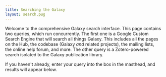 ```yaml
---
title: Searching the Galaxy
layout: search.pug
---
```

Welcome to the comprehensive Galaxy search interface.  This page contains two
queries, which run concurrently.  The first one is a Google Custom Search
Engine that will search all things Galaxy.  This includes all the pages on the
Hub, the codebase (Galaxy *and* related projects), the mailing lists, the online help forum,
and more.  The other query is a Zotero-powered search isolated to the Galaxy
publication library.

If you haven't already, enter your query into the box in
the masthead, and results will appear below.
